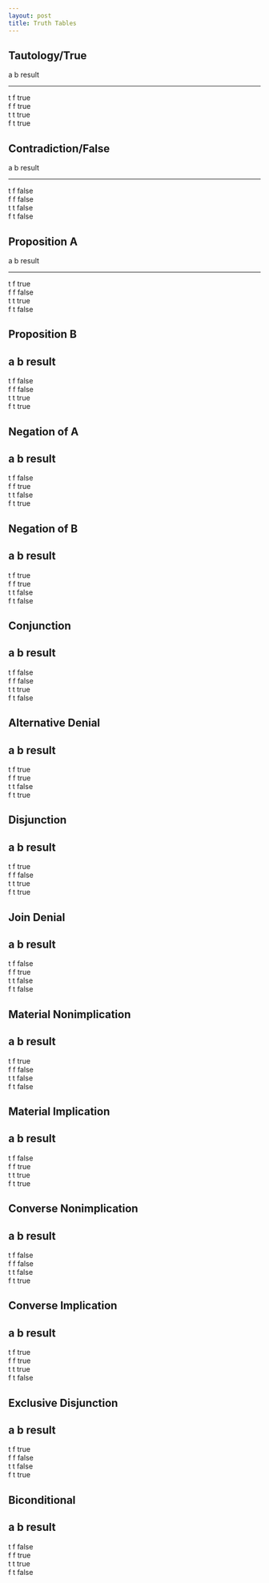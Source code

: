 ```yaml
---
layout: post
title: Truth Tables
---
```


## Tautology/True
 a    b   result 
 
 ----------------
 
 t    f    true   
 f    f    true   
 t    t    true   
 f    t    true  

## Contradiction/False
 a   b   result 
 
-----------------

 t  f  false   
 f  f  false   
 t  t  false   
 f  t  false   

## Proposition A
 a b result 
 
-----------------

 t  f  true   
 f  f  false  
 t  t  true   
 f  t  false  

## Proposition B
 a  b  result 
-----------------
 t  f  false  
 f  f  false  
 t  t  true   
 f  t  true   

## Negation of A
 a  b  result 
-----------------
 t  f  false  
 f  f  true   
 t  t  false  
 f  t  true   

## Negation of B
 a  b  result 
-----------------
 t  f  true   
 f  f  true   
 t  t  false  
 f  t  false  

## Conjunction
 a  b  result 
-----------------
 t  f  false   
 f  f  false   
 t  t  true   
 f  t  false   

## Alternative Denial
 a  b  result 
-----------------
 t  f  true   
 f  f  true   
 t  t  false  
 f  t  true   

## Disjunction
 a  b  result 
-----------------
 t  f  true   
 f  f  false  
 t  t  true   
 f  t  true   

## Join Denial
 a  b  result
 -----------------
 t  f  false   
 f  f  true   
 t  t  false  
 f  t  false  

## Material Nonimplication
 a  b  result 
-----------------
 t  f  true   
 f  f  false   
 t  t  false   
 f  t  false   

## Material Implication
 a  b  result 
-----------------
 t  f  false  
 f  f  true   
 t  t  true   
 f  t  true   

## Converse Nonimplication
 a  b  result 
-----------------
 t  f  false   
 f  f  false   
 t  t  false   
 f  t  true   

## Converse Implication
 a  b  result 
-----------------
 t  f  true   
 f  f  true   
 t  t  true   
 f  t  false  

## Exclusive Disjunction
 a  b  result 
-----------------
 t  f  true   
 f  f  false   
 t  t  false   
 f  t  true   

## Biconditional
 a  b  result 
-----------------
 t  f  false   
 f  f  true   
 t  t  true   
 f  t  false   
